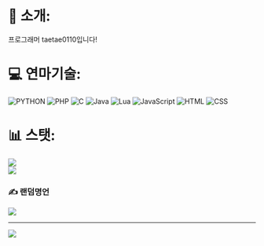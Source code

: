 # 💫 소개:
프로그래머 taetae0110입니다!


# 💻 연마기술:
![PYTHON](https://img.shields.io/badge/Python-3776AB?style=for-the-badge&logo=python&logoColor=white) ![PHP](https://img.shields.io/badge/PHP-777BB4?style=for-the-badge&logo=php&logoColor=white) ![C](https://img.shields.io/badge/c-%2300599C.svg?style=for-the-badge&logo=c&logoColor=white) ![Java](https://img.shields.io/badge/java-%23ED8B00.svg?style=for-the-badge&logo=openjdk&logoColor=white)  ![Lua](https://img.shields.io/badge/lua-%232C2D72.svg?style=for-the-badge&logo=lua&logoColor=white) ![JavaScript](https://img.shields.io/badge/javascript-%23323330.svg?style=for-the-badge&logo=javascript&logoColor=%23F7DF1E) ![HTML](https://img.shields.io/badge/HTML5-E34F26?style=for-the-badge&logo=html5&logoColor=white) ![CSS](https://img.shields.io/badge/CSS3-1572B6?style=for-the-badge&logo=css3&logoColor=white)
# 📊 스탯:
![](https://nirzak-streak-stats.vercel.app/?user=taetae0110&theme=dark&hide_border=false)<br/>
![](https://github-readme-stats.vercel.app/api/top-langs/?username=taetae0110&theme=dark&hide_border=false&include_all_commits=false&count_private=false&layout=compact)

### ✍️ 랜덤명언
![](https://quotes-github-readme.vercel.app/api?type=horizontal&theme=radical)

---
[![](https://visitcount.itsvg.in/api?id=taetae0110&icon=0&color=0)](https://visitcount.itsvg.in)

<!-- Proudly created with GPRM ( https://gprm.itsvg.in ) -->
